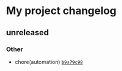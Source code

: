 # My project changelog

## unreleased

### Other

- chore(automation) [`b9a79c98`](https://github.com/matheusdavidson/automation-test/commit/b9a79c98e7b2b668931941ff384076ec73e5fdca)